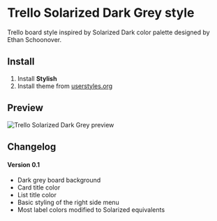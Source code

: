 # Trello Solarized Dark Grey style

Trello board style inspired by Solarized Dark color palette designed by Ethan Schoonover.

## Install

1. Install **Stylish**
2. Install theme from [userstyles.org](https://userstyles.org/styles/125265/trello-solarized-dark-grey)

## Preview

![Trello Solarized Dark Grey preview](https://raw.githubusercontent.com/ristomatti/trello-solarized-dark/master/example-screenshot.jpg)

## Changelog

#### Version 0.1
* Dark grey board background
* Card title color
* List title color
* Basic styling of the right side menu
* Most label colors modified to Solarized equivalents
